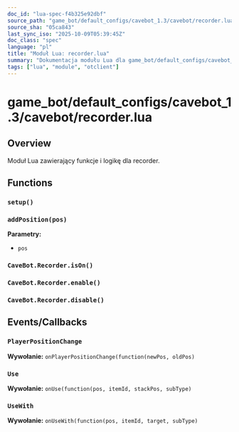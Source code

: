 ```yaml
---
doc_id: "lua-spec-f4b325e92dbf"
source_path: "game_bot/default_configs/cavebot_1.3/cavebot/recorder.lua"
source_sha: "05ca843"
last_sync_iso: "2025-10-09T05:39:45Z"
doc_class: "spec"
language: "pl"
title: "Moduł Lua: recorder.lua"
summary: "Dokumentacja modułu Lua dla game_bot/default_configs/cavebot_1.3/cavebot/recorder.lua"
tags: ["lua", "module", "otclient"]
---
```


# game_bot/default_configs/cavebot_1.3/cavebot/recorder.lua

## Overview

Moduł Lua zawierający funkcje i logikę dla recorder.

## Functions

### `setup()`

### `addPosition(pos)`

**Parametry:**

- `pos`

### `CaveBot.Recorder.isOn()`

### `CaveBot.Recorder.enable()`

### `CaveBot.Recorder.disable()`

## Events/Callbacks

### `PlayerPositionChange`

**Wywołanie:** `onPlayerPositionChange(function(newPos, oldPos)`

### `Use`

**Wywołanie:** `onUse(function(pos, itemId, stackPos, subType)`

### `UseWith`

**Wywołanie:** `onUseWith(function(pos, itemId, target, subType)`
